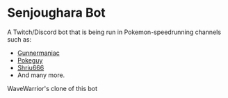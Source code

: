 # Senjoughara Bot

A Twitch/Discord bot that is being run in Pokemon-speedrunning channels such as:  
* [Gunnermaniac](https://twitch.tv/gunnermaniac)
* [Pokeguy](https://twitch.tv/pokeguy)
* [Shriu666](https://twitch.tv/shiru666)
* And many more.


WaveWarrior's clone of this bot
